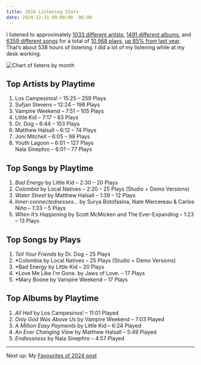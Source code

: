 ```yaml
---
title: 2024 Listening Stats
date: 2024-12-31 09:00:00 -06:00
---
```


I listened to approximately [1033 different artists](https://www.last.fm/user/dueckjon/library/artists?from=2024-01-01&to=2024-12-31), [1491 different albums](https://www.last.fm/user/dueckjon/library/albums?from=2024-01-01&to=2024-12-31), and [6359 different songs](https://www.last.fm/user/dueckjon/library/tracks?from=2024-01-01&to=2024-12-31) for a total of [10,968 plays](https://www.last.fm/user/dueckjon/library?from=2024-01-01&to=2024-12-31), [up 85% from last year](https://www.last.fm/user/dueckjon/listening-report/year). That’s about 538 hours of listening. I did a lot of my listening while at my desk working.

![Chart of listens by month](/src/img/2024-scrobbles.svg)

## Top Artists by Playtime
1. Los Campesinos! – 15:25 – 259 Plays
2. Sufjan Stevens – 12:24 – 198 Plays
3. Vampire Weekend – 7:51 – 105 Plays
4. Little Kid – 7:17 – 83 Plays
1. Dr. Dog – 6:44 – 103 Plays
1. Matthew Halsall – 6:12 – 74 Plays
1. Joni Mitchell – 6:05 – 98 Plays
1. Youth Lagoon – 6:01 – 127 Plays <br> Nala Sinephro – 6:01 – 77 Plays

## Top Songs by Playtime
1. *Bad Energy* by Little Kid – 2:30 – 20 Plays
1. *Colombia* by Local Natives – 2:20 – 25 Plays (Studio + Demo Versions)
1. *Water Street* by Matthew Halsall – 1:39 – 12 Plays
1. *Inner-connectednesses...* by Surya Botofasina, Nate Mercereau & Carlos Niño – 1:33 – 5 Plays
1. *When It’s Happening* by Scott McMicken and The Ever-Expanding – 1:23 – 13 Plays

## Top Songs by Plays
1. *Tell Your Friends* by Dr. Dog – 25 Plays
1. *Colombia by Local Natives – 25 Plays (Studio + Demo Versions)
1. *Bad Energy by Little Kid – 20 Plays
1. *Love Me Like I’m Gone. by Jaws of Love. – 17 Plays
1. *Mary Boone by Vampire Weekend – 17 Plays

## Top Albums by Playtime
1. *All Hell* by Los Campesinos! – 11:01 Played
1. *Only God Was Above Us* by Vampire Weekend – 7:03 Played
1. *A Million Easy Payments* by Little Kid – 6:24 Played
1. *An Ever Changing View* by Matthew Halsall – 5:49 Played
1. *Endlessness* by Nala Sinephro – 4:57 Played

---
Next up: My [Favourites of 2024 post](/journal/2024/favourites)
